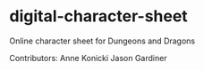 # digital-character-sheet
 Online character sheet for Dungeons and Dragons

 Contributors:
 Anne Konicki
 Jason Gardiner

